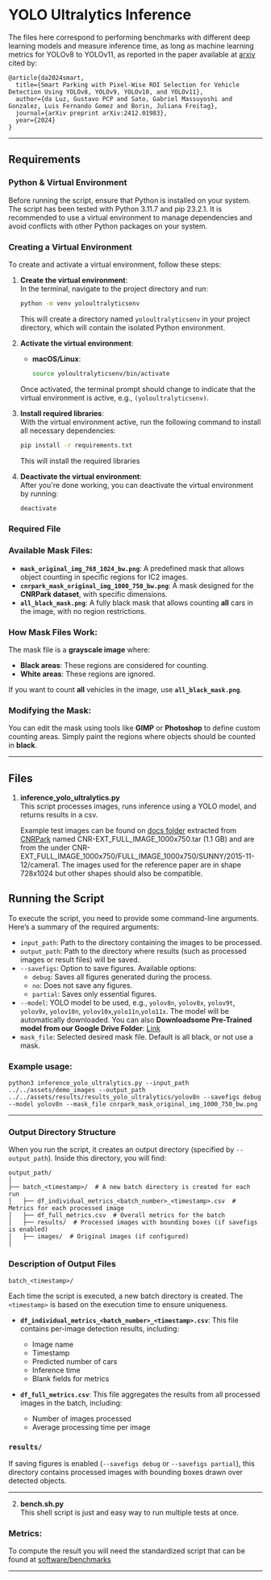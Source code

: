 # YOLO Ultralytics Inference


The files here correspond to performing benchmarks with different deep learning models and measure inference time, as long as machine learning metrics for YOLOv8 to YOLOv11, as reported in the paper available at [arxiv](https://arxiv.org/abs/2412.01983) cited by: 

```
@article{da2024smart,
  title={Smart Parking with Pixel-Wise ROI Selection for Vehicle Detection Using YOLOv8, YOLOv9, YOLOv10, and YOLOv11},
  author={da Luz, Gustavo PCP and Sato, Gabriel Massuyoshi and Gonzalez, Luis Fernando Gomez and Borin, Juliana Freitag},
  journal={arXiv preprint arXiv:2412.01983},
  year={2024}
}

```

---


## Requirements
### Python & Virtual Environment

Before running the script, ensure that Python is installed on your system. The script has been tested with Python 3.11.7 and pip 23.2.1. It is recommended to use a virtual environment to manage dependencies and avoid conflicts with other Python packages on your system.

### Creating a Virtual Environment

To create and activate a virtual environment, follow these steps:

1. **Create the virtual environment**:  
   In the terminal, navigate to the project directory and run:
   ```bash
   python -m venv yoloultralyticsenv
   ```
   This will create a directory named `yoloultralyticsenv` in your project directory, which will contain the isolated Python environment.

2. **Activate the virtual environment**:
   - **macOS/Linux**:
     ```bash
     source yoloultralyticsenv/bin/activate
     ```

   Once activated, the terminal prompt should change to indicate that the virtual environment is active, e.g., `(yoloultralyticsenv)`.

3. **Install required libraries**:  
   With the virtual environment active, run the following command to install all necessary dependencies:
   ```bash
   pip install -r requirements.txt
   ```

   This will install the required libraries

4. **Deactivate the virtual environment**:  
   After you're done working, you can deactivate the virtual environment by running:
   ```bash
   deactivate
   ```

### Required File

### Available Mask Files:
- **`mask_original_img_768_1024_bw.png`**: A predefined mask that allows object counting in specific regions for IC2 images.
- **`cnrpark_mask_original_img_1000_750_bw.png`**: A mask designed for the **CNRPark dataset**, with specific dimensions.
- **`all_black_mask.png`**: A fully black mask that allows counting **all** cars in the image, with no region restrictions.

### How Mask Files Work:
The mask file is a **grayscale image** where:
- **Black areas**: These regions are considered for counting.
- **White areas**: These regions are ignored.

If you want to count **all** vehicles in the image, use **`all_black_mask.png`**.

### Modifying the Mask:
You can edit the mask using tools like **GIMP** or **Photoshop** to define custom counting areas. Simply paint the regions where objects should be counted in **black**.

---

## Files

1. **inference_yolo_ultralytics.py**  
   This script processes images, runs inference using a YOLO model, and returns results in a csv.

   Example test images can be found on [docs folder](../../assets/demo_images) extracted from [CNRPark](http://cnrpark.it/) named CNR-EXT_FULL_IMAGE_1000x750.tar (1.1 GB) and are from the under CNR-EXT_FULL_IMAGE_1000x750/FULL_IMAGE_1000x750/SUNNY/2015-11-12/camera1. The images used for the reference paper are in shape 728x1024 but other shapes should also be compatible.


## Running the Script

To execute the script, you need to provide some command-line arguments. Here’s a summary of the required arguments:

- `input_path`: Path to the directory containing the images to be processed.
- `output_path`: Path to the directory where results (such as processed images or result files) will be saved.
- `--savefigs`: Option to save figures. Available options:
  - `debug`: Saves all figures generated during the process.
  - `no`: Does not save any figures.
  - `partial`: Saves only essential figures.
- `--model`: YOLO model to be used, e.g., `yolov8n`, `yolov8x`, `yolov9t`, `yolov9x`, `yolov10n`, `yolov10x`,`yolo11n`,`yolo11x`. The model will be automatically downloaded. You can also **Downloadsome  Pre-Trained model from our Google Drive Folder**: [Link](https://drive.google.com/drive/folders/1D_88IY0JBwUdi3EKsSAzLj1hxN6SJGit?usp=sharing)  
- `mask_file`: Selected desired mask file. Default is all black, or not use a mask.

### Example usage:


```
python3 inference_yolo_ultralytics.py --input_path ../../assets/demo_images --output_path ../../assets/results/results_yolo_ultralytics/yolov8n --savefigs debug --model yolov8n --mask_file cnrpark_mask_original_img_1000_750_bw.png
```

---
  

### Output Directory Structure

When you run the script, it creates an output directory (specified by `--output_path`). Inside this directory, you will find:

```
output_path/
│
├── batch_<timestamp>/  # A new batch directory is created for each run
│   ├── df_individual_metrics_<batch_number>_<timestamp>.csv  # Metrics for each processed image
│   ├── df_full_metrics.csv  # Overall metrics for the batch
│   ├── results/  # Processed images with bounding boxes (if savefigs is enabled)
│   ├── images/  # Original images (if configured)
│
```

### Description of Output Files

`batch_<timestamp>/`

Each time the script is executed, a new batch directory is created. The `<timestamp>` is based on the execution time to ensure uniqueness.

- **`df_individual_metrics_<batch_number>_<timestamp>.csv`**: This file contains per-image detection results, including:
  - Image name
  - Timestamp
  - Predicted number of cars
  - Inference time
  - Blank fields for metrics


- **`df_full_metrics.csv`**: This file aggregates the results from all processed images in the batch, including:
  - Number of images processed
  - Average processing time per image

### `results/`
If saving figures is enabled (`--savefigs debug` or `--savefigs partial`), this directory contains processed images with bounding boxes drawn over detected objects.

---

2. **bench.sh.py**  
   This shell script is just and easy way to run multiple tests at once.

### Metrics: 

To compute the result you will need the standardized script that can be found at [software/benchmarks](../benchmarks/README.md)

---
